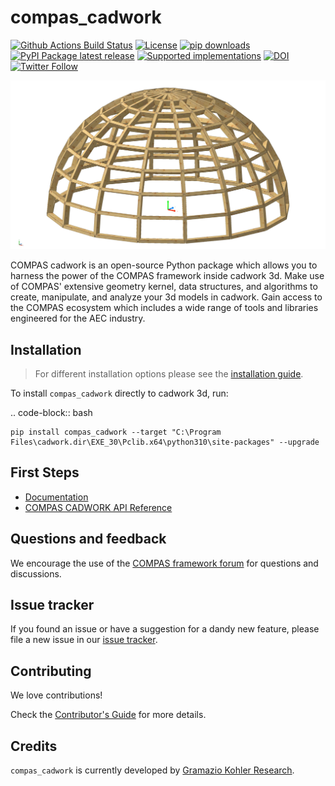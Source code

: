 # compas_cadwork

[![Github Actions Build Status](https://github.com/gramaziokohler/compas_cadwork/workflows/build/badge.svg)](https://github.com/gramaziokohler/compas_cadwork/actions)
[![License](https://img.shields.io/github/license/gramaziokohler/compas_cadwork.svg)](https://pypi.python.org/pypi/compas_cadwork)
[![pip downloads](https://img.shields.io/pypi/dm/compas_cadwork)](https://pypi.python.org/project/compas_cadwork)
[![PyPI Package latest release](https://img.shields.io/pypi/v/compas_cadwork.svg)](https://pypi.python.org/pypi/compas_cadwork)
[![Supported implementations](https://img.shields.io/pypi/implementation/compas_cadwork.svg)](https://pypi.python.org/pypi/compas_cadwork)
[![DOI](https://zenodo.org/badge/DOI/10.5281/zenodo.7934267.svg)](https://doi.org/10.5281/zenodo.7934267)
[![Twitter Follow](https://img.shields.io/twitter/follow/compas_dev?style=social)](https://twitter.com/compas_dev)

![COMPAS Cadwork](https://raw.githubusercontent.com/gramaziokohler/compas_cadwork/main/compas_cadwork.jpg)

COMPAS cadwork is an open-source Python package which allows you to harness the power of the COMPAS framework inside cadwork 3d.
Make use of COMPAS' extensive geometry kernel, data structures, and algorithms to create, manipulate, and analyze your 3d models in cadwork.
Gain access to the COMPAS ecosystem which includes a wide range of tools and libraries engineered for the AEC industry.

## Installation

> For different installation options please see the [installation guide](https://gramaziokohler.github.io/compas_cadwork/latest/installation.html).

To install `compas_cadwork` directly to cadwork 3d, run:

.. code-block:: bash

    pip install compas_cadwork --target "C:\Program Files\cadwork.dir\EXE_30\Pclib.x64\python310\site-packages" --upgrade

## First Steps

* [Documentation](https://gramaziokohler.github.io/compas_cadwork/)
* [COMPAS CADWORK API Reference](https://gramaziokohler.github.io/compas_cadwork/latest/api.html)

## Questions and feedback

We encourage the use of the [COMPAS framework forum](https://forum.compas-framework.org/)
for questions and discussions.

## Issue tracker

If you found an issue or have a suggestion for a dandy new feature, please file a new issue in our [issue tracker](https://github.com/gramaziokohler/compas_cadwork/issues).

## Contributing

We love contributions!

Check the [Contributor's Guide](https://compas.dev/compas/latest/devguide/)
for more details.

## Credits

`compas_cadwork` is currently developed by [Gramazio Kohler Research](https://gramaziokohler.arch.ethz.ch/). 
